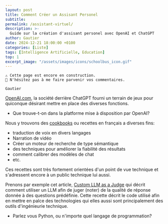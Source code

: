 ```yaml
---
layout: post
title: Comment Créer un Assisant Personel
subtitle: 
permalink: /assistant-virtuel/
description: >-
  Guide sur la création d'assisant personel avec OpenAI et ChatGPT
author: Gautier
date: 2024-12-21 18:00:00 +0100
categories: [Liste]
tags: [Intelligence Artificielle, Education]
top: 1
excerpt_image: "/assets/images/icons/schoolbus_icon.gif"
---
```



```text
⚠️ Cette page est encore en construction.
📣 N'hésitez pas à me faire parvenir vos commentaires.

Gautier
```

[OpenAI.com](https://openai.com), la société derrière ChatGPT fourni un terrain de jeux pour quiconque désirant mettre en place des diverses fonctions.


- Que trouve-t-on dans la platforme mise à disposition par OpenAI?




Nous y trouvons des [cookbooks](https://cookbook.openai.com/) ou recettes en français a diverses fins:

- traduction de voix en divers langages
- Narration de vidéo
- Créer un moteur de recherche de type sémantique
- des techniques pour améliorer la fiabilité des résultats
- comment calibrer des modèles de chat
- etc.

Ces recettes sont très fortement orientées d'un point de vue technique et s'adressent encore à un public technique lui aussi.

Prenons par exemple cet article, [Custom LLM as a Judge](https://cookbook.openai.com/examples/custom-llm-as-a-judge) qui décrit comment utiliser un LLM afin de juger (noter) de la qualité de réponse donnée à des questions prédéfinie. Cette recette décrit le code utilisé afin en mettre en palce des technologies qui elles aussi sont principalement des outils d'ingénieurie technique.

- Parlez vous Python, ou n'importe quel langage de programmation?


